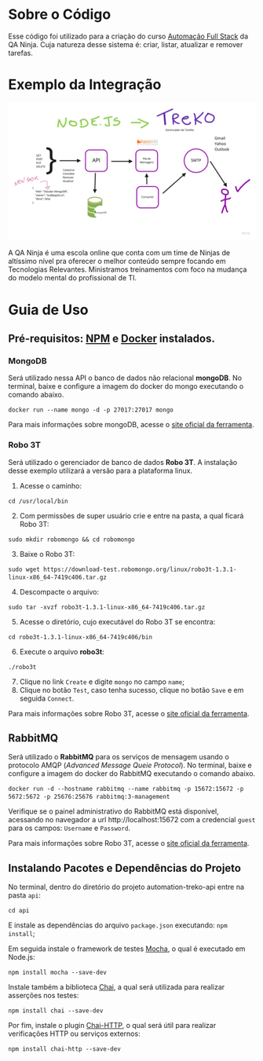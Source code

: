 
# Sobre o Código

Esse código foi utilizado para a criação do curso [Automação Full Stack](http://qaninja.io) da QA Ninja. Cuja natureza desse sistema é: criar, listar, atualizar e remover tarefas.

# Exemplo da Integração

![Alt text](docs/Treko.jpg?raw=true "Exemplo")

A QA Ninja é uma escola online que conta com um time de Ninjas de altíssimo nível pra oferecer o melhor conteúdo sempre focando em Tecnologias Relevantes. Ministramos treinamentos com foco na mudança do modelo mental do profissional de TI.

# Guia de Uso

## Pré-requisitos: [NPM](https://nodejs.org/en/download/package-manager) e [Docker](https://docs.docker.com/engine/install) instalados.

### MongoDB

Será utilizado nessa API o banco de dados não relacional **mongoDB**. No terminal, baixe e configure a imagem do docker do mongo executando o comando abaixo.
```
docker run --name mongo -d -p 27017:27017 mongo
```
Para mais informações sobre mongoDB, acesse o [site oficial da ferramenta](https://www.mongodb.com).

### Robo 3T

Será utilizado o gerenciador de banco de dados **Robo 3T**. A instalação desse exemplo utilizará a versão para a plataforma linux.

1. Acesse o caminho:
```
cd /usr/local/bin
```
2. Com permissões de super usuário crie e entre na pasta, a qual ficará Robo 3T:
```
sudo mkdir robomongo && cd robomongo
```
3. Baixe o Robo 3T:
```
sudo wget https://download-test.robomongo.org/linux/robo3t-1.3.1-linux-x86_64-7419c406.tar.gz
```
4. Descompacte o arquivo:
```
sudo tar -xvzf robo3t-1.3.1-linux-x86_64-7419c406.tar.gz 
```
5. Acesse o diretório, cujo executável do Robo 3T se encontra:
```
cd robo3t-1.3.1-linux-x86_64-7419c406/bin
```
6. Execute o arquivo **robo3t**:
```
./robo3t
```
7. Clique no link `Create` e digite `mongo` no campo `name`;
8. Clique no botão `Test`, caso tenha sucesso, clique no botão `Save` e em seguida `Connect`.

Para mais informações sobre Robo 3T, acesse o [site oficial da ferramenta](https://robomongo.org).

## RabbitMQ

Será utilizado o **RabbitMQ** para os serviços de mensagem usando o protocolo AMQP (_Advanced Message Queie Protocol_). No terminal, baixe e configure a imagem do docker do RabbitMQ executando o comando abaixo.
```
docker run -d --hostname rabbitmq --name rabbitmq -p 15672:15672 -p 5672:5672 -p 25676:25676 rabbitmq:3-management
```
Verifique se o painel administrativo do RabbitMQ está disponível, acessando no navegador a url http://localhost:15672 com a credencial `guest` para os campos: `Username` e `Password`.

Para mais informações sobre Robo 3T, acesse o [site oficial da ferramenta](https://www.rabbitmq.com).

## Instalando Pacotes e Dependências do Projeto

No terminal, dentro do diretório do projeto automation-treko-api entre na pasta `api`:
```
cd api
```
E instale as dependências do arquivo `package.json` executando: `npm install`;

Em seguida instale o framework de testes [Mocha](https://mochajs.org), o qual é executado em Node.js:
```
npm install mocha --save-dev
```
Instale também a biblioteca [Chai](https://www.chaijs.com), a qual será utilizada para realizar asserções nos testes:
```
npm install chai --save-dev
```
Por fim, instale o plugin [Chai-HTTP](https://www.chaijs.com/plugins/chai-http), o qual será útil para realizar verificações HTTP ou serviços externos:
```
npm install chai-http --save-dev
```